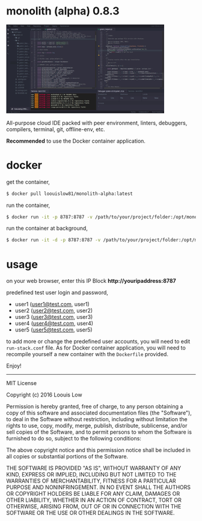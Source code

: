 # monolith (alpha) 0.8.3

<p align="left">
  <img src="Screenshot_1.jpeg" width="420">
</p>

All-purpose cloud IDE packed with peer environment, linters, debuggers, compilers, terminal, git, offline-env, etc.

**Recommended** to use the Docker container application.

# docker

get the container,

```bash
$ docker pull loouislow81/monolith-alpha:latest
```

run the container,

```bash
$ docker run -it -p 8787:8787 -v /path/to/your/project/folder:/opt/monolith/workspace loouislow81/monolith-alpha:latest
```

run the container at background,

```bash
$ docker run -it -d -p 8787:8787 -v /path/to/your/project/folder:/opt/monolith/workspace loouislow81/monolith-alpha:latest
```

# usage

on your web browser, enter this IP Block **http://youripaddress:8787**

predefined test user login and password,

- user1 (user1@test.com, user1)
- user2 (user2@test.com, user2)
- user3 (user3@test.com, user3)
- user4 (user4@test.com, user4)
- user5 (user5@test.com, user5)

to add more or change the predefined user accounts, you will need to edit `run-stack.conf` file. As for Docker container application, you will need to recompile yourself a new container with the `Dockerfile` provided.

Enjoy!

---

MIT License

Copyright (c) 2016 Loouis Low

Permission is hereby granted, free of charge, to any person obtaining a copy
of this software and associated documentation files (the "Software"), to deal
in the Software without restriction, including without limitation the rights
to use, copy, modify, merge, publish, distribute, sublicense, and/or sell
copies of the Software, and to permit persons to whom the Software is
furnished to do so, subject to the following conditions:

The above copyright notice and this permission notice shall be included in all
copies or substantial portions of the Software.

THE SOFTWARE IS PROVIDED "AS IS", WITHOUT WARRANTY OF ANY KIND, EXPRESS OR
IMPLIED, INCLUDING BUT NOT LIMITED TO THE WARRANTIES OF MERCHANTABILITY,
FITNESS FOR A PARTICULAR PURPOSE AND NONINFRINGEMENT. IN NO EVENT SHALL THE
AUTHORS OR COPYRIGHT HOLDERS BE LIABLE FOR ANY CLAIM, DAMAGES OR OTHER
LIABILITY, WHETHER IN AN ACTION OF CONTRACT, TORT OR OTHERWISE, ARISING FROM,
OUT OF OR IN CONNECTION WITH THE SOFTWARE OR THE USE OR OTHER DEALINGS IN THE
SOFTWARE.
